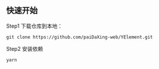 ## 快速开始

Step1 下载仓库到本地：

```
git clone https://github.com/paiDaXing-web/YElement.git 

```
Step2 安装依赖

``` 
yarn 
```
